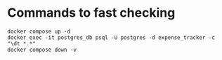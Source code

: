 # Commands to fast checking

```
docker compose up -d
docker exec -it postgres_db psql -U postgres -d expense_tracker -c "\dt *.*"
docker compose down -v
```
